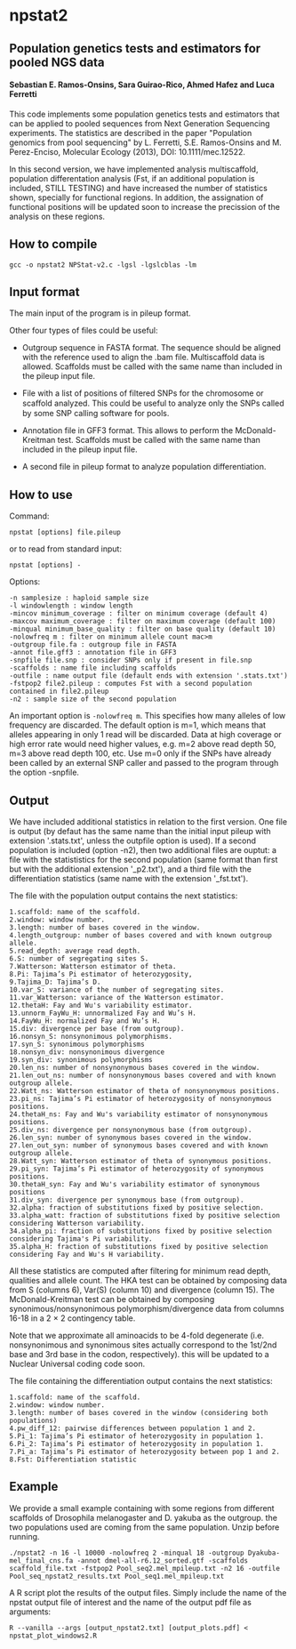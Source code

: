 # npstat2

## Population genetics tests and estimators for pooled NGS data

#### Sebastian E. Ramos-Onsins, Sara Guirao-Rico, Ahmed Hafez and Luca Ferretti

This code implements some population genetics tests and estimators that can be applied to pooled sequences from Next Generation Sequencing experiments. The statistics are described in the paper "Population genomics from pool sequencing" by L. Ferretti, S.E. Ramos-Onsins and M. Perez-Enciso, Molecular Ecology (2013), DOI: 10.1111/mec.12522.

In this second version, we have implemented analysis multiscaffold, population differentation analysis (Fst, if an additional population is included, STILL TESTING) and have increased the number of statistics shown, specially for functional regions. In addition, the assignation of functional positions will be updated soon to increase the precission of the analysis on these regions.

## How to compile

	gcc -o npstat2 NPStat-v2.c -lgsl -lgslcblas -lm
	
## Input format

The main input of the program is in pileup format. 

Other four types of files could be useful:

- Outgroup sequence in FASTA format. The sequence should be aligned with the reference used to align the .bam file. Multiscaffold data is allowed. Scaffolds must be called with the same name than included in the pileup input file. 

- File with a list of positions of filtered SNPs for the chromosome or scaﬀold analyzed. This could be useful to analyze only the SNPs called by some SNP calling software for pools.

- Annotation file in GFF3 format. This allows to perform the McDonald-Kreitman test. Scaffolds must be called with the same name than included in the pileup input file. 

- A second file in pileup format to analyze population differentiation.

## How to use

Command:

	npstat [options] file.pileup
	
or to read from standard input:
    
    npstat [options] -
    
Options:

    -n samplesize : haploid sample size
    -l windowlength : window length
    -mincov minimum_coverage : filter on minimum coverage (default 4)
    -maxcov maximum_coverage : filter on maximum coverage (default 100)
    -minqual minimum_base_quality : filter on base quality (default 10)
    -nolowfreq m : filter on minimum allele count mac>m
    -outgroup file.fa : outgroup file in FASTA
    -annot file.gff3 : annotation file in GFF3
    -snpfile file.snp : consider SNPs only if present in file.snp
    -scaffolds : name file including scaffolds
    -outfile : name output file (default ends with extension '.stats.txt')
    -fstpop2 file2.pileup : computes Fst with a second population contained in file2.pileup
    -n2 : sample size of the second population

An important option is `-nolowfreq m`. This specifies how many alleles of
low frequency are discarded. The default option is m=1, which means that
alleles appearing in only 1 read will be discarded. Data at high coverage or
high error rate would need higher values, e.g. m=2 above read depth 50,
m=3 above read depth 100, etc. Use m=0 only if the SNPs have already
been called by an external SNP caller and passed to the program through
the option -snpfile.

## Output

We have included additional statistics in relation to the first version. One file is output (by defaut has the same name than the initial input pileup with extension '.stats.txt', unless the outpfile option is used). If a second population is included (option -n2), then two additional files are ouptut: a file with the statististics for the second population (same format than first but with the additional extension '\_p2.txt'), and a third file with the differentiation statistics (same name with the extension '\_fst.txt').

The file with the population output contains the next statistics:

	1.scaffold: name of the scaffold.
	2.window: window number.
	3.length: number of bases covered in the window.
	4.length_outgroup: number of bases covered and with known outgroup allele.
	5.read_depth: average read depth.
	6.S: number of segregating sites S.
	7.Watterson: Watterson estimator of theta.
	8.Pi: Tajima’s Pi estimator of heterozygosity,
	9.Tajima_D: Tajima’s D.
	10.var_S: variance of the number of segregating sites.
	11.var_Watterson: variance of the Watterson estimator.
	12.thetaH: Fay and Wu's variability estimator.
	13.unnorm_FayWu_H: unnormalized Fay and Wu’s H.
	14.FayWu_H: normalized Fay and Wu’s H.
	15.div: divergence per base (from outgroup). 
	16.nonsyn_S: nonsynonimous polymorphisms.
	17.syn_S: synonimous polymorphisms
	18.nonsyn_div: nonsynonimous divergence
	19.syn_div: synonimous polymorphisms
	20.len_ns: number of nonsynonymous bases covered in the window.
	21.len_out_ns: number of nonsynonymous bases covered and with known outgroup allele.
	22.Watt_ns: Watterson estimator of theta of nonsynonymous positions.
	23.pi_ns: Tajima’s Pi estimator of heterozygosity of nonsynonymous positions.
	24.thetaH_ns: Fay and Wu's variability estimator of nonsynonymous positions.
	25.div_ns: divergence per nonsynonymous base (from outgroup).
	26.len_syn: number of synonymous bases covered in the window.
	27.len_out_syn: number of synonymous bases covered and with known outgroup allele. 
	28.Watt_syn: Watterson estimator of theta of synonymous positions.
	29.pi_syn: Tajima’s Pi estimator of heterozygosity of synonymous positions.
	30.thetaH_syn: Fay and Wu's variability estimator of synonymous positions
	31.div_syn: divergence per synonymous base (from outgroup).
	32.alpha: fraction of substitutions fixed by positive selection.
	33.alpha_watt: fraction of substitutions fixed by positive selection considering Watterson variability.
	34.alpha_pi: fraction of substitutions fixed by positive selection considering Tajima's Pi variability.
	35.alpha_H: fraction of substitutions fixed by positive selection considering Fay and Wu's H variability.

All these statistics are computed after filtering for minimum read depth,
qualities and allele count. The HKA test can be obtained by composing data from S (columns 6), Var(S) (column 10) and divergence (column 15). The McDonald-Kreitman
test can be obtained by composing synonimous/nonsynonimous polymorphism/divergence data from columns 16-18 in a 2 × 2 contingency table.

Note that we approximate all aminoacids to be 4-fold degenerate (i.e.
nonsynonimous and synonimous sites actually correspond to the 1st/2nd
base and 3rd base in the codon, respectively). this will be updated to a Nuclear Universal coding code soon.

The file containing the differentiation output contains the next statistics:

	1.scaffold: name of the scaffold.
	2.window: window number.	
	3.length: number of bases covered in the window (considering both populations)
	4.pw_diff_12: pairwise differences between population 1 and 2.
	5.Pi_1: Tajima’s Pi estimator of heterozygosity in population 1.
	6.Pi_2: Tajima’s Pi estimator of heterozygosity in population 1.
	7.Pi_a: Tajima’s Pi estimator of heterozygosity between pop 1 and 2.
	8.Fst: Differentiation statistic
	
## Example

We provide a small example containing with some regions from different scaffolds of Drosophila melanogaster and D. yakuba as the outgroup. the two populations used are coming from the same population. Unzip before running.

	./npstat2 -n 16 -l 10000 -nolowfreq 2 -minqual 18 -outgroup Dyakuba-mel_final_cns.fa -annot dmel-all-r6.12_sorted.gtf -scaffolds scaffold_file.txt -fstpop2 Pool_seq2.mel_mpileup.txt -n2 16 -outfile Pool_seq_npstat2_results.txt Pool_seq1.mel_mpileup.txt
	
A R script plot the results of the output files. Simply include the name of the npstat output file of interest and the name of the output pdf file as arguments:

	R --vanilla --args [output_npstat2.txt] [output_plots.pdf] < npstat_plot_windows2.R 
	
